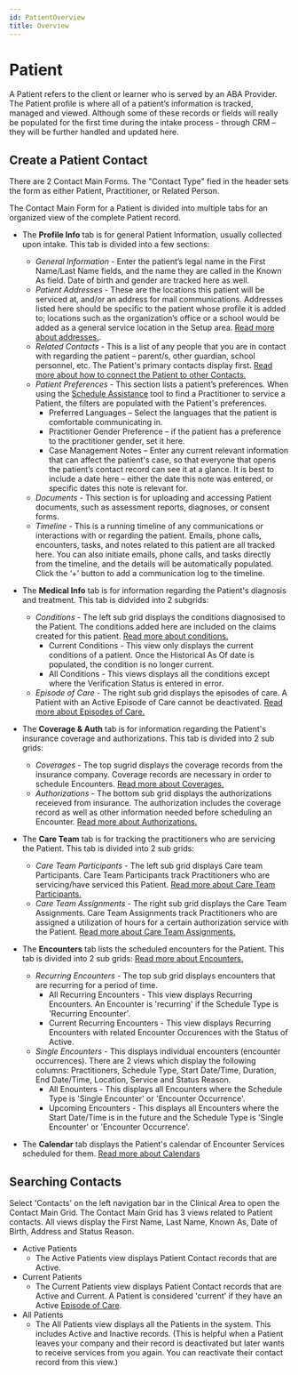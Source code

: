 ```yaml
---
id: PatientOverview
title: Overview
---
```


# Patient

A Patient refers to the client or learner who is served by an ABA Provider. The Patient profile is where all of a patient’s information is tracked, managed and viewed. Although some of these records or fields will really be populated for the first time during the intake process - through CRM – they will be further handled and updated here.

## Create a Patient Contact

There are 2 Contact Main Forms. The "Contact Type" fied in the header sets the form as either Patient, Practitioner, or Related Person.

The Contact Main Form for a Patient is divided into multiple tabs for an organized view of the complete Patient record.
- The **Profile Info** tab is for general Patient Information, usually collected upon intake. This tab is divided into a few sections:
    - *General Information* - Enter the patient’s legal name in the First Name/Last Name fields, and the name they are called in the Known As field. Date of birth and gender are tracked here as well.
    - *Patient Addresses* - These are the locations this patient will be serviced at, and/or an address for mail communications. Addresses listed here should be specific to the patient whose profile it is added to; locations such as the organization’s office or a school would be added as a general service location in the Setup area. [Read more about addresses.](Location.md). 
    - *Related Contacts* - This is a list of any people that you are in contact with regarding the patient – parent/s, other guardian, school personnel, etc. The Patient's primary contacts display first. [Read more about how to connect the Patient to other Contacts.](Connection.md) 
    - *Patient Preferences* - This section lists a patient’s preferences. When using the [Schedule Assistance](Scheduling/ScheduleAssistance.md) tool to find a Practitioner to service a Patient, the filters are populated with the Patient's preferences. 
        - Preferred Languages – Select the languages that the patient is comfortable communicating in.
        - Practitioner Gender Preference – if the patient has a preference to the practitioner gender, set it here.
        - Case Management Notes – Enter any current relevant information that can affect the patient's case, so that everyone that opens the patient’s contact record can see it at a glance. It is best to include a date here – either the date this note was entered, or specific dates this note is relevant for.
    - *Documents* - This section is for uploading and accessing Patient documents, such as assessment reports, diagnoses, or consent forms.
    - *Timeline* - This is a running timeline of any communications or interactions with or regarding the patient. Emails, phone calls, encounters, tasks, and notes related to this patient are all tracked here. You can also initiate emails, phone calls, and tasks directly from the timeline, and the details will be automatically populated. Click the ‘+’ button to add a communication log to the timeline.

        
- The **Medical Info** tab is for information regarding the Patient's diagnosis and treatment. This tab is didvided into 2 subgrids:
    - *Conditions* - The left sub grid displays the conditions diagnosised to the Patient. The conditions added here are included on the claims created for this patient.  [Read more about conditions.](Conditions.md) 
        - Current Conditions - This view only displays the current conditions of a patient. Once the Historical As Of date is populated, the condition is no longer current. 
        - All Conditions - This views displays all the conditions except where the Verification Status is entered in error.
    - *Episode of Care* - The right sub grid displays the episodes of care. A Patient with an Active Episode of Care cannot be deactivated. [Read more about Episodes of Care.](EpisodeOfCare.md)

- The **Coverage & Auth** tab is for information regarding the Patient's insurance coverage and authorizations. This tab is divided into 2 sub grids:
    - *Coverages* - The top sugrid displays the coverage records from the insurance company. Coverage records are necessary in order to schedule Encounters. [Read more about Coverages.](Coverages.md) 
    - *Authorizations* - The bottom sub grid displays the authorizations receieved from insurance. The authorization includes the coverage record as well as other information needed before scheduling an Encounter. [Read more about Authorizations.](Authorization.md) 
- The **Care Team** tab is for tracking the practitioners who are servicing the Patient. This tab is divided into 2 sub grids:
    - *Care Team Participants* - The left sub grid displays Care team Participants. Care Team Participants track Practitioners who are servicing/have serviced this Patient. [Read more about Care Team Participants.](CareTeamParticipants.md)
    - *Care Team Assignments* - The right sub grid displays the Care Team Assignments. Care Team Assignments track Practitioners who are assigned a utilization of hours for a certain authorization service with the Patient. [Read more about Care Team Assignments.](CareTeamAssignments.md)

- The **Encounters** tab lists the scheduled encounters for the Patient. This tab is divided into 2 sub grids: [Read more about Encounters.](Encounters.md)
    - *Recurring Encounters* - The top sub grid displays encounters that are recurring for a period of time. 
        - All Recurring Encounters - This view displays Recurring Encounters. An Encounter is 'recurring' if the Schedule Type is 'Recurring Encounter'. 
        - Current Recurring Encounters - This view displays Recurring Encounters with related Encounter Occurences with the Status of Active. 
    - *Single Encounters* - This displays individual encounters (encounter occurrences). There are 2 views which display the following columns: Practitioners, Schedule Type, Start Date/Time, Duration, End Date/Time, Location, Service and Status Reason. 
        - All Enounters - This displays all Encounters where the Schedule Type is 'Single Encounter' or 'Encounter Occurrence'.
        - Upcoming Encounters - This displays all Encounters where the Start Date/Time is in the future and the Schedule Type is 'Single Encounter' or 'Encounter Occurrence'.

- The **Calendar** tab displays the Patient's calendar of Encounter Services scheduled for them. [Read more about Calendars](Calendar.md)

## Searching Contacts

Select 'Contacts' on the left navigation bar in the Clinical Area to open the Contact Main Grid. The Contact Main Grid has 3 views related to Patient contacts. All views display the First Name, Last Name, Known As, Date of Birth, Address and Status Reason.  
- Active Patients
    - The Active Patients view displays Patient Contact records that are Active.
- Current Patients
    -  The Current Patients view displays Patient Contact records that are Active and Current. A Patient is considered 'current' if they have an Active [Episode of Care](EpisodeOfCare.md). 
- All Patients
    - The All Patients view displays all the Patients in the system. This includes Active and Inactive records. (This is helpful when a Patient leaves your company and their record is deactivated but later wants to receive services from you again. You can reactivate their contact record from this view.)

